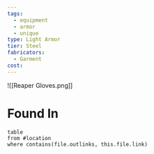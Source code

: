 ```yaml
---
tags:
  - equipment
  - armor
  - unique
type: Light Armor
tier: Steel
fabricators:
  - Garment
cost:
---
```

![[Reaper Gloves.png]]
# Found In
```dataview
table
from #location 
where contains(file.outlinks, this.file.link)
```
